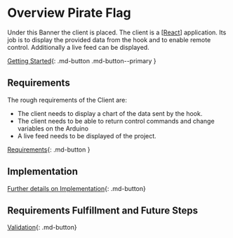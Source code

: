 # Overview Pirate Flag

Under this Banner the client is placed. The client is a [[React]] application. Its job is to display the provided data from the hook and to enable remote control. Additionally a live feed can be displayed.

[Getting Started](10-flag-getting-started.md){: .md-button .md-button--primary }

## Requirements

The rough requirements of the Client are:

* The client needs to display a chart of the data sent by the hook.
* The client needs to be able to return control commands and change variables on the Arduino
* A live feed needs to be displayed of the project.

[Requirements](20-flag-requirements.md){: .md-button  }

## Implementation

[Further details on Implementation](30-flag-implementation.md){: .md-button}

## Requirements Fulfillment and Future Steps

[Validation](40-flag-validation.md){: .md-button}

[//begin]: # "Autogenerated link references for markdown compatibility"
[React]: Theory\react "React"
[//end]: # "Autogenerated link references"